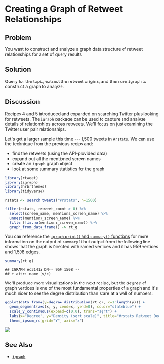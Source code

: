 # Creating a Graph of Retweet Relationships

## Problem

You want to construct and analyze a graph data structure of retweet relationships for a set of query results.

## Solution

Query for the topic, extract the retweet origins, and then use `igraph` to construct a graph to analyze.

## Discussion

Recipes 4 and 5 introduced and expanded on searching Twitter plus looking for retweets. The [`igraph`](http://igraph.org/r/) package can be used to capture and analyze details of relationships across retweets. We'll focus on just examining the Twitter user pair relationships.

Let's get a larger sample this time --- 1,500 tweets in `#rstats`. We can use the technique from the previous recips and:

- find the retweets (using the API-provided data)
- expand out all the mentioned screen names
- create an `igraph` graph object
- look at some summary statistics for the graph


```r
library(rtweet)
library(igraph)
library(hrbrthemes)
library(tidyverse)
```


```r
rstats <- search_tweets("#rstats", n=1500)

filter(rstats, retweet_count > 0) %>% 
  select(screen_name, mentions_screen_name) %>%
  unnest(mentions_screen_name) %>% 
  filter(!is.na(mentions_screen_name)) %>% 
  graph_from_data_frame() -> rt_g
```

You can reference the [`igraph` `print()` and `summary()` functions](http://igraph.org/r/doc/print.igraph.html) for more information on the output of `summary()` but output from the following line shows that the graph is `D`irected with `N`amed vertices and it has 959 vertices and 1,508 edges.


```r
summary(rt_g)
```

```
## IGRAPH ec3141a DN-- 959 1508 -- 
## + attr: name (v/c)
```

We'll produce more visualizations in the next recipe, but the _degree_ of graph vertices is one of the most fundamental properties of a graph and it's much nicer to see the degree distribution than stare at a wall of numbers:


```r
ggplot(data_frame(y=degree_distribution(rt_g), x=1:length(y))) +
  geom_segment(aes(x, y, xend=x, yend=0), color="slateblue") +
  scale_y_continuous(expand=c(0,0), trans="sqrt") +
  labs(x="Degree", y="Density (sqrt scale)", title="#rstats Retweet Degree Distribution") +
  theme_ipsum_rc(grid="Y", axis="x")
```

![](06-Creating-a-Graph-of-Retweet-Relationships_files/figure-docx/06_gg-1.png)<!-- -->

## See Also

- [`igraph`](http://igraph.org/)
